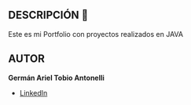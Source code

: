 ## DESCRIPCIÓN 🌱

Este es mi Portfolio con proyectos realizados en JAVA

## AUTOR 
**Germán Ariel Tobio Antonelli**

* [LinkedIn](https://www.linkedin.com/in/german-ariel-tobio-antonelli/)

